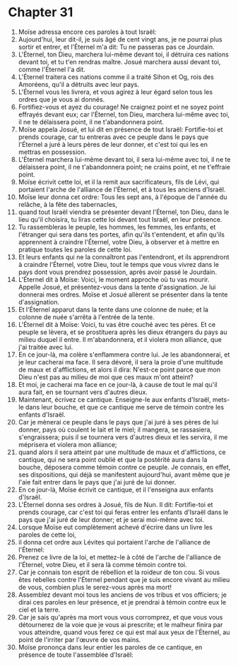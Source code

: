 # Chapter 31

1. Moïse adressa encore ces paroles à tout Israël:
2. Aujourd'hui, leur dit-il, je suis âgé de cent vingt ans, je ne pourrai plus sortir et entrer, et l'Éternel m'a dit: Tu ne passeras pas ce Jourdain.
3. L'Éternel, ton Dieu, marchera lui-même devant toi, il détruira ces nations devant toi, et tu t'en rendras maître. Josué marchera aussi devant toi, comme l'Éternel l'a dit.
4. L'Éternel traitera ces nations comme il a traité Sihon et Og, rois des Amoréens, qu'il a détruits avec leur pays.
5. L'Éternel vous les livrera, et vous agirez à leur égard selon tous les ordres que je vous ai donnés.
6. Fortifiez-vous et ayez du courage! Ne craignez point et ne soyez point effrayés devant eux; car l'Éternel, ton Dieu, marchera lui-même avec toi, il ne te délaissera point, il ne t'abandonnera point.
7. Moïse appela Josué, et lui dit en présence de tout Israël: Fortifie-toi et prends courage, car tu entreras avec ce peuple dans le pays que l'Éternel a juré à leurs pères de leur donner, et c'est toi qui les en mettras en possession.
8. L'Éternel marchera lui-même devant toi, il sera lui-même avec toi, il ne te délaissera point, il ne t'abandonnera point; ne crains point, et ne t'effraie point.
9. Moïse écrivit cette loi, et il la remit aux sacrificateurs, fils de Lévi, qui portaient l'arche de l'alliance de l'Éternel, et à tous les anciens d'Israël.
10. Moïse leur donna cet ordre: Tous les sept ans, à l'époque de l'année du relâche, à la fête des tabernacles,
11. quand tout Israël viendra se présenter devant l'Éternel, ton Dieu, dans le lieu qu'il choisira, tu liras cette loi devant tout Israël, en leur présence.
12. Tu rassembleras le peuple, les hommes, les femmes, les enfants, et l'étranger qui sera dans tes portes, afin qu'ils t'entendent, et afin qu'ils apprennent à craindre l'Éternel, votre Dieu, à observer et à mettre en pratique toutes les paroles de cette loi.
13. Et leurs enfants qui ne la connaîtront pas l'entendront, et ils apprendront à craindre l'Éternel, votre Dieu, tout le temps que vous vivrez dans le pays dont vous prendrez possession, après avoir passé le Jourdain.
14. L'Éternel dit à Moïse: Voici, le moment approche où tu vas mourir. Appelle Josué, et présentez-vous dans la tente d'assignation. Je lui donnerai mes ordres. Moïse et Josué allèrent se présenter dans la tente d'assignation.
15. Et l'Éternel apparut dans la tente dans une colonne de nuée; et la colonne de nuée s'arrêta à l'entrée de la tente.
16. L'Éternel dit à Moïse: Voici, tu vas être couché avec tes pères. Et ce peuple se lèvera, et se prostituera après les dieux étrangers du pays au milieu duquel il entre. Il m'abandonnera, et il violera mon alliance, que j'ai traitée avec lui.
17. En ce jour-là, ma colère s'enflammera contre lui. Je les abandonnerai, et je leur cacherai ma face. Il sera dévoré, il sera la proie d'une multitude de maux et d'afflictions, et alors il dira: N'est-ce point parce que mon Dieu n'est pas au milieu de moi que ces maux m'ont atteint?
18. Et moi, je cacherai ma face en ce jour-là, à cause de tout le mal qu'il aura fait, en se tournant vers d'autres dieux.
19. Maintenant, écrivez ce cantique. Enseigne-le aux enfants d'Israël, mets-le dans leur bouche, et que ce cantique me serve de témoin contre les enfants d'Israël.
20. Car je mènerai ce peuple dans le pays que j'ai juré à ses pères de lui donner, pays où coulent le lait et le miel; il mangera, se rassasiera, s'engraissera; puis il se tournera vers d'autres dieux et les servira, il me méprisera et violera mon alliance;
21. quand alors il sera atteint par une multitude de maux et d'afflictions, ce cantique, qui ne sera point oublié et que la postérité aura dans la bouche, déposera comme témoin contre ce peuple. Je connais, en effet, ses dispositions, qui déjà se manifestent aujourd'hui, avant même que je l'aie fait entrer dans le pays que j'ai juré de lui donner.
22. En ce jour-là, Moïse écrivit ce cantique, et il l'enseigna aux enfants d'Israël.
23. L'Éternel donna ses ordres à Josué, fils de Nun. Il dit: Fortifie-toi et prends courage, car c'est toi qui feras entrer les enfants d'Israël dans le pays que j'ai juré de leur donner; et je serai moi-même avec toi.
24. Lorsque Moïse eut complètement achevé d'écrire dans un livre les paroles de cette loi,
25. il donna cet ordre aux Lévites qui portaient l'arche de l'alliance de l'Éternel:
26. Prenez ce livre de la loi, et mettez-le à côté de l'arche de l'alliance de l'Éternel, votre Dieu, et il sera là comme témoin contre toi.
27. Car je connais ton esprit de rébellion et la roideur de ton cou. Si vous êtes rebelles contre l'Éternel pendant que je suis encore vivant au milieu de vous, combien plus le serez-vous après ma mort!
28. Assemblez devant moi tous les anciens de vos tribus et vos officiers; je dirai ces paroles en leur présence, et je prendrai à témoin contre eux le ciel et la terre.
29. Car je sais qu'après ma mort vous vous corromprez, et que vous vous détournerez de la voie que je vous ai prescrite; et le malheur finira par vous atteindre, quand vous ferez ce qui est mal aux yeux de l'Éternel, au point de l'irriter par l'œuvre de vos mains.
30. Moïse prononça dans leur entier les paroles de ce cantique, en présence de toute l'assemblée d'Israël:

